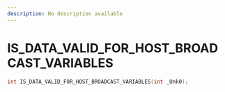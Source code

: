 ```yaml
---
description: No description available 
---
```


# IS_DATA_VALID_FOR_HOST_BROADCAST_VARIABLES

```cpp
int IS_DATA_VALID_FOR_HOST_BROADCAST_VARIABLES(int _Unk0);
```